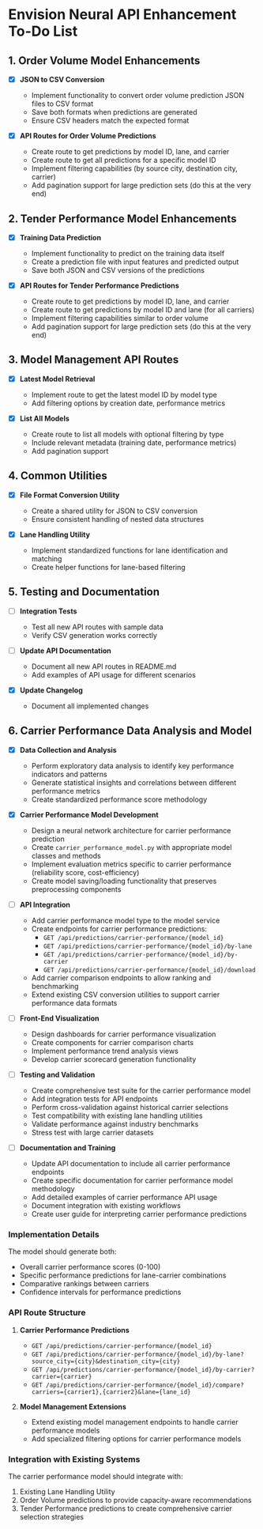 # Envision Neural API Enhancement To-Do List

## 1. Order Volume Model Enhancements

- [x] **JSON to CSV Conversion**
   - Implement functionality to convert order volume prediction JSON files to CSV format
   - Save both formats when predictions are generated
   - Ensure CSV headers match the expected format

- [x] **API Routes for Order Volume Predictions**
   - Create route to get predictions by model ID, lane, and carrier
   - Create route to get all predictions for a specific model ID
   - Implement filtering capabilities (by source city, destination city, carrier)
   - Add pagination support for large prediction sets (do this at the very end)

## 2. Tender Performance Model Enhancements

- [x] **Training Data Prediction**
   - Implement functionality to predict on the training data itself
   - Create a prediction file with input features and predicted output
   - Save both JSON and CSV versions of the predictions

- [x] **API Routes for Tender Performance Predictions**
   - Create route to get predictions by model ID, lane, and carrier
   - Create route to get predictions by model ID and lane (for all carriers)
   - Implement filtering capabilities similar to order volume
   - Add pagination support for large prediction sets (do this at the very end)

## 3. Model Management API Routes

- [x] **Latest Model Retrieval**
   - Implement route to get the latest model ID by model type
   - Add filtering options by creation date, performance metrics

- [x] **List All Models**
   - Create route to list all models with optional filtering by type
   - Include relevant metadata (training date, performance metrics)
   - Add pagination support

## 4. Common Utilities

- [x] **File Format Conversion Utility**
   - Create a shared utility for JSON to CSV conversion
   - Ensure consistent handling of nested data structures

- [x] **Lane Handling Utility**
   - Implement standardized functions for lane identification and matching
   - Create helper functions for lane-based filtering

## 5. Testing and Documentation

- [ ] **Integration Tests**
   - Test all new API routes with sample data
   - Verify CSV generation works correctly

- [ ] **Update API Documentation**
   - Document all new API routes in README.md
   - Add examples of API usage for different scenarios

- [x] **Update Changelog**
   - Document all implemented changes

## 6. Carrier Performance Data Analysis and Model

- [x] **Data Collection and Analysis**
   - Perform exploratory data analysis to identify key performance indicators and patterns
   - Generate statistical insights and correlations between different performance metrics
   - Create standardized performance score methodology

- [x] **Carrier Performance Model Development**
   - Design a neural network architecture for carrier performance prediction
   - Create `carrier_performance_model.py` with appropriate model classes and methods
   - Implement evaluation metrics specific to carrier performance (reliability score, cost-efficiency)
   - Create model saving/loading functionality that preserves preprocessing components

- [ ] **API Integration**
   - Add carrier performance model type to the model service
   - Create endpoints for carrier performance predictions:
     - `GET /api/predictions/carrier-performance/{model_id}`
     - `GET /api/predictions/carrier-performance/{model_id}/by-lane`
     - `GET /api/predictions/carrier-performance/{model_id}/by-carrier`
     - `GET /api/predictions/carrier-performance/{model_id}/download`
   - Add carrier comparison endpoints to allow ranking and benchmarking
   - Extend existing CSV conversion utilities to support carrier performance data formats

- [ ] **Front-End Visualization**
   - Design dashboards for carrier performance visualization
   - Create components for carrier comparison charts
   - Implement performance trend analysis views
   - Develop carrier scorecard generation functionality

- [ ] **Testing and Validation**
   - Create comprehensive test suite for the carrier performance model
   - Add integration tests for API endpoints
   - Perform cross-validation against historical carrier selections
   - Test compatibility with existing lane handling utilities
   - Validate performance against industry benchmarks
   - Stress test with large carrier datasets

- [ ] **Documentation and Training**
   - Update API documentation to include all carrier performance endpoints
   - Create specific documentation for carrier performance model methodology
   - Add detailed examples of carrier performance API usage
   - Document integration with existing workflows
   - Create user guide for interpreting carrier performance predictions

### Implementation Details

The model should generate both:
- Overall carrier performance scores (0-100)
- Specific performance predictions for lane-carrier combinations
- Comparative rankings between carriers
- Confidence intervals for performance predictions

### API Route Structure

1. **Carrier Performance Predictions**
   - `GET /api/predictions/carrier-performance/{model_id}`
   - `GET /api/predictions/carrier-performance/{model_id}/by-lane?source_city={city}&destination_city={city}`
   - `GET /api/predictions/carrier-performance/{model_id}/by-carrier?carrier={carrier}`
   - `GET /api/predictions/carrier-performance/{model_id}/compare?carriers={carrier1},{carrier2}&lane={lane_id}`

2. **Model Management Extensions**
   - Extend existing model management endpoints to handle carrier performance models
   - Add specialized filtering options for carrier performance models

### Integration with Existing Systems

The carrier performance model should integrate with:
1. Existing Lane Handling Utility
2. Order Volume predictions to provide capacity-aware recommendations
3. Tender Performance predictions to create comprehensive carrier selection strategies